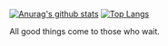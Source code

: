 

[![Anurag's github stats](https://github-readme-stats.vercel.app/api?username=vran-dev&hide_title=true)](https://blog.cc1234.cc)
[![Top Langs](https://github-readme-stats.vercel.app/api/top-langs/?username=vran-dev&layout=compact&langs_count=6&exclude_repo=vran-dev.github.io)](https://github.com/vran-dev)

All good things come to those who wait.
